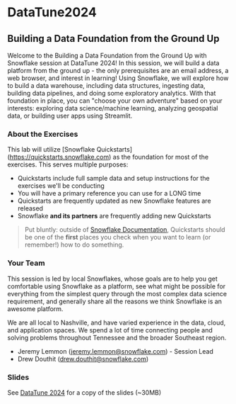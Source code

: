 # DataTune2024
## Building a Data Foundation from the Ground Up

Welcome to the Building a Data Foundation from the Ground Up with Snowflake session at DataTune 2024!  In this session, we will build a data platform from the ground up - the only prerequisites are an email address, a web browser, and interest in learning!  Using Snowflake, we will explore how to build a data warehouse, including data structures, ingesting data, building data pipelines, and doing some exploratory analytics.  With that foundation in place, you can "choose your own adventure" based on your interests: exploring data science/machine learning, analyzing geospatial data, or building user apps using Streamlit.

### About the Exercises
This lab will utilize [Snowflake Quickstarts] (https://quickstarts.snowflake.com) as the foundation for most of the exercises.  This serves multiple purposes:
- Quickstarts include full sample data and setup instructions for the exercises we'll be conducting
- You will have a primary reference you can use for a LONG time
- Quickstarts are frequently updated as new Snowflake features are released
- Snowflake **and its partners** are frequently adding new Quickstarts

> Put bluntly: outside of [Snowflake Documentation](https://docs.snowflake.com), Quickstarts should be one of the __first__ places you check when you want to learn (or remember!) how to do something.

 ### Your Team
 This session is led by local Snowflakes, whose goals are to help you get comfortable using Snowflake as a platform, see what might be possible for everything from the simplest query through the most complex data science requirement, and generally share all the reasons we think Snowflake is an awesome platform.

We are all local to Nashville, and have varied experience in the data, cloud, and application spaces. We spend a lot of time connecting people and solving problems throughout Tennessee and the broader Southeast region. 

 * Jeremy Lemmon (jeremy.lemmon@snowflake.com) - Session Lead
 * Drew Douthit (drew.douthit@snowflake.com)

### Slides
See [DataTune 2024](./DataTune%202024%20-%20Snowflake%20Data%20Platform.pdf) for a copy of the slides (~30MB)

